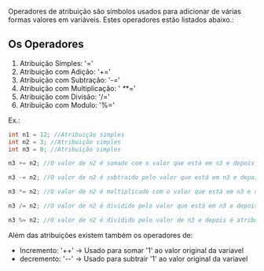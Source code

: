 Operadores de atribuição são símbolos usados para adicionar de várias formas valores em variáveis. Estes operadores estão listados abaixo.:

## Os Operadores
1. Atribuição Simples: '='
2. Atribuição com Adição: '+='
3. Atribuição com Subtração: '-='
4. Atribuição com Multiplicação: ' _*_*='
5. Atribuição com Divisão: '/='
6. Atribuição com Modulo: '%='

Ex.:
```c# 
int n1 = 12; //Atribuição simples
int n2 = 3; //Atribuição simples
int n3 = 0; //Atribuição simples

n3 += n2; //O valor de n2 é somado com o valor que está em n3 e depois é atribuido à n3

n3 -= n2; //O valor de n2 é subtraido pelo valor que está em n3 e depois é atribuido à n3

n3 *= n2; //O valor de n2 é moltiplicado com o valor que está em n3 e depois é atribuido à n3

n3 /= n2; //O valor de n2 é dividido pelo valor que está em n3 e depois é atribuido à n3

n3 %= n2; //O valor de n2 é dividido pelo valor de n3 e depois é atribuido à n3 o resto dessa divisão

```

Além das atribuições existem também os operadores de:
- Incremento: '++' -> Usado para somar '1' ao valor original da variavel
- decremento: '--' -> Usado para subtrair '1' ao valor original da variavel
